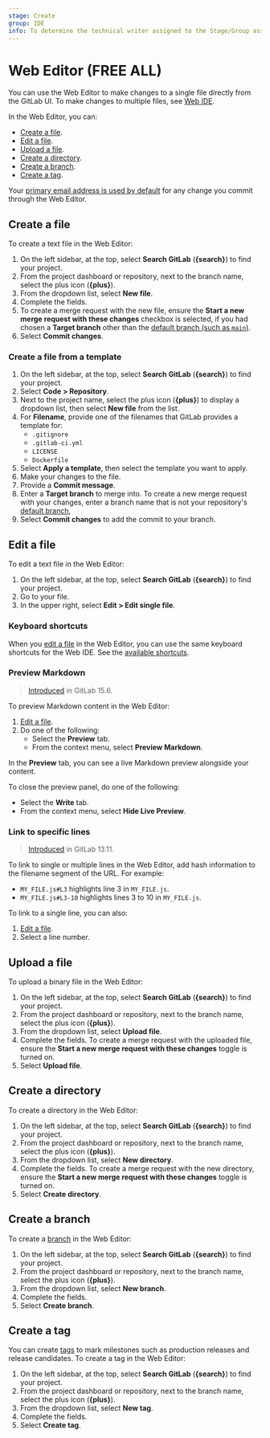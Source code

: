 ```yaml
---
stage: Create
group: IDE
info: To determine the technical writer assigned to the Stage/Group associated with this page, see https://about.gitlab.com/handbook/product/ux/technical-writing/#assignments
---
```


# Web Editor **(FREE ALL)**

You can use the Web Editor to make changes to a single file directly from the
GitLab UI. To make changes to multiple files, see [Web IDE](../web_ide/index.md).

In the Web Editor, you can:

- [Create a file](#create-a-file).
- [Edit a file](#edit-a-file).
- [Upload a file](#upload-a-file).
- [Create a directory](#create-a-directory).
- [Create a branch](#create-a-branch).
- [Create a tag](#create-a-tag).

Your [primary email address is used by default](../../../user/profile/index.md#change-the-email-displayed-on-your-commits)
for any change you commit through the Web Editor.

## Create a file

To create a text file in the Web Editor:

1. On the left sidebar, at the top, select **Search GitLab** (**{search}**) to find your project.
1. From the project dashboard or repository, next to the branch name,
   select the plus icon (**{plus}**).
1. From the dropdown list, select **New file**.
1. Complete the fields.
1. To create a merge request with the new file, ensure the **Start a new merge request with these changes** checkbox is selected, if you had chosen a **Target branch** other than the [default branch (such as `main`)](../../../user/project/repository/branches/default.md).
1. Select **Commit changes**.

### Create a file from a template

1. On the left sidebar, at the top, select **Search GitLab** (**{search}**) to find your project.
1. Select **Code > Repository**.
1. Next to the project name, select the plus icon (**{plus}**) to display a
   dropdown list, then select **New file** from the list.
1. For **Filename**, provide one of the filenames that GitLab provides a template for:
   - `.gitignore`
   - `.gitlab-ci.yml`
   - `LICENSE`
   - `Dockerfile`
1. Select **Apply a template**, then select the template you want to apply.
1. Make your changes to the file.
1. Provide a **Commit message**.
1. Enter a **Target branch** to merge into. To create a new merge request with
   your changes, enter a branch name that is not your repository's
   [default branch](../../../user/project/repository/branches/default.md),
1. Select **Commit changes** to add the commit to your branch.

## Edit a file

To edit a text file in the Web Editor:

1. On the left sidebar, at the top, select **Search GitLab** (**{search}**) to find your project.
1. Go to your file.
1. In the upper right, select **Edit > Edit single file**.

### Keyboard shortcuts

When you [edit a file](#edit-a-file) in the Web Editor, you can use the same keyboard shortcuts for the Web IDE.
See the [available shortcuts](../../shortcuts.md#web-ide).

### Preview Markdown

> [Introduced](https://gitlab.com/gitlab-org/gitlab/-/issues/378966) in GitLab 15.6.

To preview Markdown content in the Web Editor:

1. [Edit a file](#edit-a-file).
1. Do one of the following:
   - Select the **Preview** tab.
   - From the context menu, select **Preview Markdown**.

In the **Preview** tab, you can see a live Markdown preview alongside your content.

To close the preview panel, do one of the following:

- Select the **Write** tab.
- From the context menu, select **Hide Live Preview**.

### Link to specific lines

> [Introduced](https://gitlab.com/gitlab-org/gitlab/-/merge_requests/56159) in GitLab 13.11.

To link to single or multiple lines in the Web Editor, add hash
information to the filename segment of the URL. For example:

- `MY_FILE.js#L3` highlights line 3 in `MY_FILE.js`.
- `MY_FILE.js#L3-10` highlights lines 3 to 10 in `MY_FILE.js`.

To link to a single line, you can also:

1. [Edit a file](#edit-a-file).
1. Select a line number.

## Upload a file

To upload a binary file in the Web Editor:

<!-- This list is duplicated at doc/gitlab-basics/add-file.md#from-the-ui -->
<!-- For why we duplicated the info, see https://gitlab.com/gitlab-org/gitlab/-/merge_requests/111072#note_1267429478 -->

1. On the left sidebar, at the top, select **Search GitLab** (**{search}**) to find your project.
1. From the project dashboard or repository, next to the branch name, select the plus icon (**{plus}**).
1. From the dropdown list, select **Upload file**.
1. Complete the fields. To create a merge request with the uploaded file, ensure the **Start a new merge request with these changes** toggle is turned on.
1. Select **Upload file**.

## Create a directory

To create a directory in the Web Editor:

1. On the left sidebar, at the top, select **Search GitLab** (**{search}**) to find your project.
1. From the project dashboard or repository, next to the branch name, select the plus icon (**{plus}**).
1. From the dropdown list, select **New directory**.
1. Complete the fields. To create a merge request with the new directory, ensure the **Start a new merge request with these changes** toggle is turned on.
1. Select **Create directory**.

## Create a branch

To create a [branch](branches/index.md) in the Web Editor:

1. On the left sidebar, at the top, select **Search GitLab** (**{search}**) to find your project.
1. From the project dashboard or repository, next to the branch name, select the plus icon (**{plus}**).
1. From the dropdown list, select **New branch**.
1. Complete the fields.
1. Select **Create branch**.

## Create a tag

You can create [tags](tags/index.md) to mark milestones such as
production releases and release candidates. To create a tag in the Web Editor:

1. On the left sidebar, at the top, select **Search GitLab** (**{search}**) to find your project.
1. From the project dashboard or repository, next to the branch name, select the plus icon (**{plus}**).
1. From the dropdown list, select **New tag**.
1. Complete the fields.
1. Select **Create tag**.
